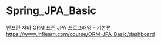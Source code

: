 # Spring_JPA_Basic
인프런 자바 ORM 표준 JPA 프로그래밍 - 기본편
https://www.inflearn.com/course/ORM-JPA-Basic/dashboard
